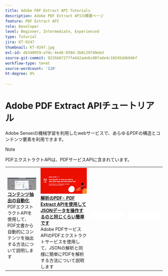 ```yaml
---
title: Adobe PDF Extract API Tutorials
description: Adobe PDF Extract APIの概要ページ
feature: PDF Extract API
role: Developer
level: Beginner, Intermediate, Experienced
type: Tutorial
jira: KT-9247
thumbnail: KT-9247.jpg
exl-id: db340959-e7dc-4e46-939d-3b8c29749ebd
source-git-commit: 9235b07277fe642adebc00fade4c10245d4b04bf
workflow-type: tm+mt
source-wordcount: '120'
ht-degree: 0%

---
```


# Adobe PDF Extract APIチュートリアル

Adobe Senseiの機械学習を利用したwebサービスで、あらゆるPDFの構造とコンテンツ要素を利用できます。

>[!NOTE]
>
>PDFエクストラクトAPIは、PDFサービスAPIに含まれています。

<table style="table-layout:fixed">
<tr>
  <td>
    <a href="automate-content-extraction.md">
      <img alt="コンテンツ抽出の自動化" src="assets/automate-content-extraction.png" />
    </a>
    <div>
      <a href="automate-content-extraction.md"><strong>コンテンツ抽出の自動化</strong></a>
      </div>
      PDFエクストラクトAPIを使用して、PDF文書から自動的にコンテンツを抽出する方法について説明します
      <br>
  </td>
 <td>
    <a href="https://experienceleague.adobe.com/en/docs/events/adobe-developers-live-recordings/2021/oct2021/parsing-pdf">
      <img alt="解析PDF-PDFのExtract APIを使用してJSONデータを操作するのと同じくらい簡単です。" src="assets/ParsingPDF_1280.png" />
    </a>
    <div>
      <a href="https://experienceleague.adobe.com/en/docs/events/adobe-developers-live-recordings/2021/oct2021/parsing-pdf"><strong>解析のPDF- PDF Extract APIを使用してJSONデータを操作するのと同じくらい簡単です</strong></a>
      </div>
      Adobe PDFサービスAPIのPDFエクストラクトサービスを使用して、JSONの解析と同様に簡単にPDFを解析する方法について説明します
      <br>
  </td>
 <td>
       <img alt="スペーサー" src="../assets/WhiteBanner_Placeholder.png">
       <div>
       <br>
 </td>
 <td>
       <img alt="スペーサー" src="../assets/WhiteBanner_Placeholder.png">
       <div>
       <br>
 </td>
</tr>
</table>